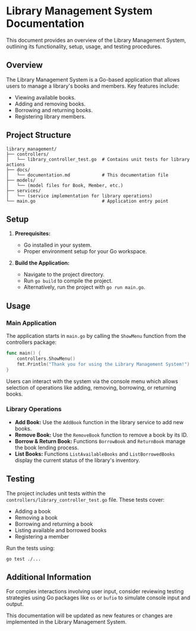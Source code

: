 # Library Management System Documentation

This document provides an overview of the Library Management System, outlining its functionality, setup, usage, and testing procedures.

## Overview

The Library Management System is a Go-based application that allows users to manage a library's books and members. Key features include:
- Viewing available books.
- Adding and removing books.
- Borrowing and returning books.
- Registering library members.

## Project Structure

```
library_management/
├── controllers/
│   └── library_controller_test.go  # Contains unit tests for library actions
├── docs/
│   └── documentation.md            # This documentation file
├── models/
│   └── (model files for Book, Member, etc.)
├── services/
│   └── (service implementation for library operations)
└── main.go                         # Application entry point
```

## Setup

1. **Prerequisites:**
    - Go installed in your system.
    - Proper environment setup for your Go workspace.

2. **Build the Application:**
    - Navigate to the project directory.
    - Run `go build` to compile the project.
    - Alternatively, run the project with `go run main.go`.

## Usage

### Main Application

The application starts in `main.go` by calling the `ShowMenu` function from the controllers package:
```go
func main() {
    controllers.ShowMenu()
    fmt.Println("Thank you for using the Library Management System!")
}
```
Users can interact with the system via the console menu which allows selection of operations like adding, removing, borrowing, or returning books.

### Library Operations

- **Add Book:** Use the `AddBook` function in the library service to add new books.
- **Remove Book:** Use the `RemoveBook` function to remove a book by its ID.
- **Borrow & Return Book:** Functions `BorrowBook` and `ReturnBook` manage the book lending process.
- **List Books:** Functions `ListAvailableBooks` and `ListBorrowedBooks` display the current status of the library's inventory.

## Testing

The project includes unit tests within the `controllers/library_controller_test.go` file. These tests cover:
- Adding a book
- Removing a book
- Borrowing and returning a book
- Listing available and borrowed books
- Registering a member

Run the tests using:
```
go test ./...
```

## Additional Information

For complex interactions involving user input, consider reviewing testing strategies using Go packages like `os` or `bufio` to simulate console input and output.

This documentation will be updated as new features or changes are implemented in the Library Management System.
